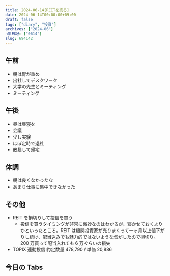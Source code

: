 ```yaml
---
title: 2024-06-14[REITを売る]
date: 2024-06-14T00:00:00+09:00
draft: false
tags: ["diary", "投資"]
archives: ["2024-06"]
n年日記: ["0614"]
slug: 694142
---
```


## 午前

- 朝は胃が重め
- 出社してデスクワーク
- 大学の先生とミーティング
- ミーティング

## 午後

- 昼は昼寝を
- 会議
- 少し実験
- ほぼ定時で退社
- 散髪して帰宅

## 体調

- 朝は良くなかったな
- あまり仕事に集中できなかった

## その他

- REIT を損切りして投信を買う
  - 投信を買うタイミングが非常に微妙なのはわかるが、寝かせておくよりかといったところ。REIT は機関投資家が売りまくって一ヶ月以上値下がりし続け、配当込みでも魅力的ではないような気がしたので損切り。200 万買って配当入れても 6 万ぐらいの損失
- TOPIX 連動投信 約定数量 478,790 / 単価 20,886

## 今日の Tabs
